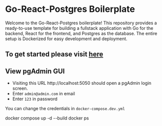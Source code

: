 # Go-React-Postgres Boilerplate

Welcome to the Go-React-Postgres boilerplate! This repository provides a ready-to-use template for building a fullstack application with Go for the backend, React for the frontend, and Postgres as the database. The entire setup is Dockerized for easy development and deployment.

## To get started please visit [here](https://github.com/sharukhkhanajm/fullstack-boilerplates?tab=readme-ov-file#getting-started)

## View pgAdmin GUI

- Visiting this URL http://localhost:5050 should open a pgAdmin login screen.
- Enter `admin@admin.com` in email
- Enter `123` in password

You can change the credentials in `docker-compose.dev.yml`

docker compose up -d --build
docker ps
